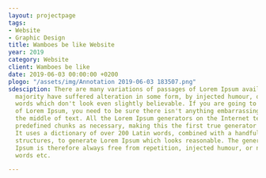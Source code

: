 ```yaml
---
layout: projectpage
tags:
- Website
- Graphic Design
title: Wamboes be like Website
year: 2019
category: Website
client: Wamboes be like
date: 2019-06-03 00:00:00 +0200
plogo: "/assets/img/Annotation 2019-06-03 183507.png"
sdesciption: There are many variations of passages of Lorem Ipsum available, but the
  majority have suffered alteration in some form, by injected humour, or randomised
  words which don't look even slightly believable. If you are going to use a passage
  of Lorem Ipsum, you need to be sure there isn't anything embarrassing hidden in
  the middle of text. All the Lorem Ipsum generators on the Internet tend to repeat
  predefined chunks as necessary, making this the first true generator on the Internet.
  It uses a dictionary of over 200 Latin words, combined with a handful of model sentence
  structures, to generate Lorem Ipsum which looks reasonable. The generated Lorem
  Ipsum is therefore always free from repetition, injected humour, or non-characteristic
  words etc.

---
```

